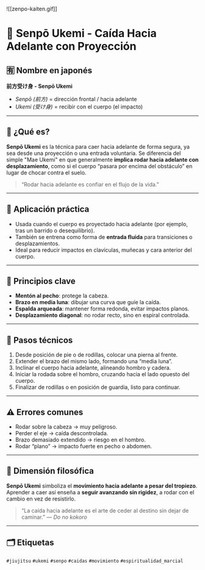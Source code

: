 
![[zenpo-kaiten.gif]]

# 🔁 Senpō Ukemi - Caída Hacia Adelante con Proyección

## 🈶 Nombre en japonés

**前方受け身 - Senpō Ukemi**  
- *Senpō (前方)* = dirección frontal / hacia adelante  
- *Ukemi (受け身)* = recibir con el cuerpo (el impacto)

---

## 🎌 ¿Qué es?

**Senpō Ukemi** es la técnica para caer hacia adelante de forma segura, ya sea desde una proyección o una entrada voluntaria. Se diferencia del simple "Mae Ukemi" en que generalmente **implica rodar hacia adelante con desplazamiento**, como si el cuerpo “pasara por encima del obstáculo” en lugar de chocar contra el suelo.

> “Rodar hacia adelante es confiar en el flujo de la vida.”

---

## 🥋 Aplicación práctica

- Usada cuando el cuerpo es proyectado hacia adelante (por ejemplo, tras un barrido o desequilibrio).
- También se entrena como forma de **entrada fluida** para transiciones o desplazamientos.
- Ideal para reducir impactos en clavículas, muñecas y cara anterior del cuerpo.

---

## 🧠 Principios clave

- **Mentón al pecho**: protege la cabeza.
- **Brazo en media luna**: dibujar una curva que guíe la caída.
- **Espalda arqueada**: mantener forma redonda, evitar impactos planos.
- **Desplazamiento diagonal**: no rodar recto, sino en espiral controlada.

---

## 🔄 Pasos técnicos

1. Desde posición de pie o de rodillas, colocar una pierna al frente.
2. Extender el brazo del mismo lado, formando una “media luna”.
3. Inclinar el cuerpo hacia adelante, alineando hombro y cadera.
4. Iniciar la rodada sobre el hombro, cruzando hacia el lado opuesto del cuerpo.
5. Finalizar de rodillas o en posición de guardia, listo para continuar.

---

## ⚠️ Errores comunes

- Rodar sobre la cabeza → muy peligroso.
- Perder el eje → caída descontrolada.
- Brazo demasiado extendido → riesgo en el hombro.
- Rodar “plano” → impacto fuerte en pecho o abdomen.

---

## 🧘 Dimensión filosófica

**Senpō Ukemi** simboliza el **movimiento hacia adelante a pesar del tropiezo**. Aprender a caer así enseña a **seguir avanzando sin rigidez**, a rodar con el cambio en vez de resistirlo.

> “La caída hacia adelante es el arte de ceder al destino sin dejar de caminar.” — *Do no kokoro*

---

## 🗂️ Etiquetas

`#jiujitsu` `#ukemi` `#senpo` `#caidas` `#movimiento` `#espiritualidad_marcial`
